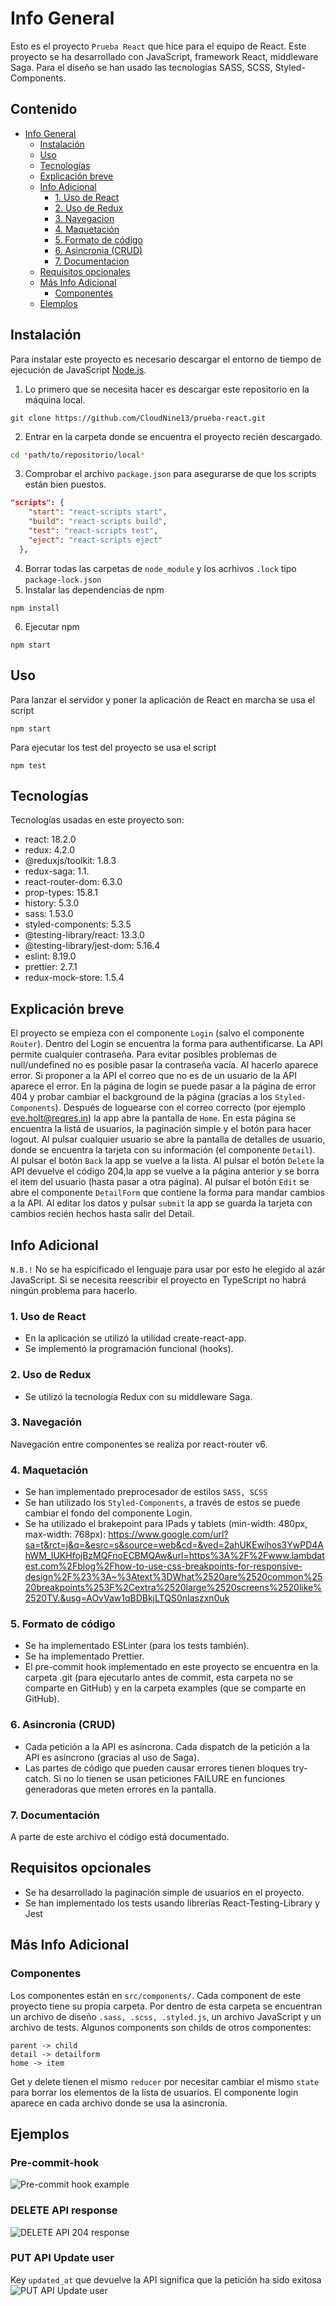 # Info General

Esto es el proyecto `Prueba React` que hice para el equipo de React. Este proyecto se ha desarrollado con JavaScript, framework React, middleware Saga. Para el diseño se han usado las tecnologías SASS, SCSS, Styled-Components.

## Contenido
- [Info General](#info-general)
  * [Instalación](#instalación)
  * [Uso](#uso)
  * [Tecnologías](#tecnologías)
  * [Explicación breve](#explicación-breve)
  * [Info Adicional](#info-adicional)
    + [1. Uso de React](#1-uso-de-react)
    + [2. Uso de Redux](#2-uso-de-redux)
    + [3. Navegacion](#3-navegación)
    + [4. Maquetación](#4-maquetación)
    + [5. Formato de código](#5-formato-de-código)
    + [6. Asincronia (CRUD)](#6-asincronia-(crud))
    + [7. Documentacion](#7-documentación)
  * [Requisitos opcionales](#requisitos-opcionales)
  * [Más Info Adicional](#más-info-adicional)
    + [Componentes](#componentes)
  * [Elemplos](#ejemplos)

## Instalación

Para instalar este proyecto es necesario descargar el entorno de tiempo de ejecución de JavaScript [Node.js](https://nodejs.org/es/download/).

1. Lo primero que se necesita hacer es descargar este repositorio en la máquina local.

```
git clone https://github.com/CloudNine13/prueba-react.git
```

2. Entrar en la carpeta donde se encuentra el proyecto recién descargado.

```bash
cd *path/to/repositorio/local*
```

3. Comprobar el archivo `package.json` para asegurarse de que los scripts están bien puestos.

```json
"scripts": {
    "start": "react-scripts start",
    "build": "react-scripts build",
    "test": "react-scripts test",
    "eject": "react-scripts eject"
  },
```

4. Borrar todas las carpetas de `node_module` y los acrhivos `.lock` tipo `package-lock.json`
5. Instalar las dependencias de npm

```
npm install
```

6. Ejecutar npm

```
npm start
```

## Uso

Para lanzar el servidor y poner la aplicación de React en marcha se usa el script

```
npm start
```

Para ejecutar los test del proyecto se usa el script

```
npm test
```

## Tecnologías

Tecnologías usadas en este proyecto son:

- react: 18.2.0
- redux: 4.2.0
- @reduxjs/toolkit: 1.8.3
- redux-saga: 1.1.
- react-router-dom: 6.3.0
- prop-types: 15.8.1
- history: 5.3.0
- sass: 1.53.0
- styled-components: 5.3.5
- @testing-library/react: 13.3.0
- @testing-library/jest-dom: 5.16.4
- eslint: 8.19.0
- prettier: 2.7.1
- redux-mock-store: 1.5.4

## Explicación breve

El proyecto se empieza con el componente `Login` (salvo el componente `Router`). Dentro del Login se encuentra la forma para authentificarse. La API permite cualquier contraseña. Para evitar posibles problemas de null/undefined no es posible pasar la contraseña vacía. Al hacerlo aparece error. Si proponer a la API el correo que no es de un usuario de la API aparece el error. En la página de login se puede pasar a la página de error 404 y probar cambiar el background de la página (gracias a los `Styled-Components`). Después de loguearse con el correo correcto (por ejemplo eve.holt@reqres.in) la app abre la pantalla de `Home`. En esta página se encuentra la listá de usuarios, la paginación simple y el botón para hacer logout. Al pulsar cualquier usuario se abre la pantalla de detalles de usuario, donde se encuentra la tarjeta con su información (el componente `Detail`). Al pulsar el botón `Back` la app se vuelve a la lista. Al pulsar el botón `Delete` la API devuelve el código 204,la app se vuelve a la página anterior y se borra el item del usuario (hasta pasar a otra página). Al pulsar el botón `Edit` se abre el componente `DetailForm` que contiene la forma para mandar cambios a la API. Al editar los datos y pulsar `submit` la app se guarda la tarjeta con cambios recién hechos hasta salir del Detail.

## Info Adicional

`N.B.!` No se ha espicificado el lenguaje para usar por esto he elegido al azár JavaScript. Si se necesita reescribir el proyecto en TypeScript no habrá ningún problema para hacerlo.

### 1. Uso de React

- En la aplicación se utilizó la utilidad create-react-app.
- Se implementó la programación funcional (hooks).

### 2. Uso de Redux

- Se utilizó la tecnología Redux con su middleware Saga.

### 3. Navegación

Navegación entre componentes se realiza por react-router v6.

### 4. Maquetación

- Se han implementado preprocesador de estilos `SASS, SCSS`
- Se han utilizado los `Styled-Components`, a través de estos se puede cambiar el fondo del componente Login.
- Se ha utilizado el brakepoint para IPads y tablets (min-width: 480px, max-width: 768px):
  https://www.google.com/url?sa=t&rct=j&q=&esrc=s&source=web&cd=&ved=2ahUKEwihos3YwPD4AhWM_IUKHfojBzMQFnoECBMQAw&url=https%3A%2F%2Fwww.lambdatest.com%2Fblog%2Fhow-to-use-css-breakpoints-for-responsive-design%2F%23%3A~%3Atext%3DWhat%2520are%2520common%2520breakpoints%253F%2Cextra%2520large%2520screens%2520like%2520TV.&usg=AOvVaw1qBDBkjLTQS0nIaszxn0uk

### 5. Formato de código

- Se ha implementado ESLinter (para los tests también).
- Se ha implementado Prettier.
- El pre-commit hook implementado en este proyecto se encuentra en la carpeta .git (para ejecutarlo antes de commit, esta carpeta no se comparte en GitHub) y en la carpeta examples (que se comparte en GitHub).

### 6. Asincronia (CRUD)

- Cada petición a la API es asíncrona. Cada dispatch de la petición a la API es asíncrono (gracias al uso de Saga).
- Las partes de código que pueden causar errores tienen bloques try-catch. Si no lo tienen se usan peticiones FAILURE en funciones generadoras que meten errores en la pantalla.

### 7. Documentación

A parte de este archivo el código está documentado.

## Requisitos opcionales

- Se ha desarrollado la paginación simple de usuarios en el proyecto.
- Se han implementado los tests usando librerías React-Testing-Library y Jest

## Más Info Adicional

### Componentes

Los componentes están en `src/components/`. Cada component de este proyecto tiene su propia carpeta. Por dentro de esta carpeta se encuentran un archivo de diseño `.sass, .scss, .styled.js`, un archivo JavaScript y un archivo de tests. Algunos components son childs de otros componentes:

```
parent -> child
detail -> detailform
home -> item
```

Get y delete tienen el mismo `reducer` por necesitar cambiar el mismo `state` para borrar los elementos de la lista de usuarios.
El componente login aparece en cada archivo donde se usa la asincronía.

## Ejemplos
### Pre-commit-hook
![Pre-commit hook example](./examples/pre-commit.png)
### DELETE API response
![DELETE API 204 response](./examples/delete204.png)
### PUT API Update user
Key `updated_at` que devuelve la API significa que la petición ha sido exitosa
![PUT API Update user](./examples/putupdateuser.png)